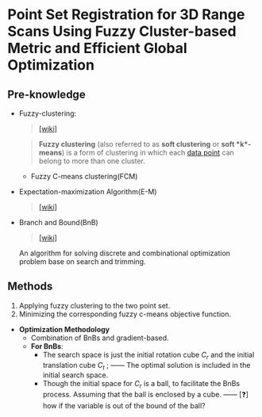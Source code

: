# Point Set Registration for 3D Range Scans Using Fuzzy Cluster-based Metric and Efficient Global Optimization

## Pre-knowledge

- Fuzzy-clustering:

  > [[wiki]](https://en.wikipedia.org/wiki/Fuzzy_clustering)

  > **Fuzzy clustering** (also referred to as **soft clustering** or **soft \*k\*-means**) is a form of clustering in which each [data point](https://en.wikipedia.org/wiki/Data_point) can belong to more than one cluster.

  - Fuzzy C-means clustering(FCM)

- Expectation-maximization Algorithm(E-M)

  > [[wiki]](https://en.wikipedia.org/wiki/Expectation%E2%80%93maximization_algorithm)

- Branch and Bound(BnB)

  > [[wiki]](https://en.wikipedia.org/wiki/Branch_and_bound)

  An algorithm for solving discrete and combinational optimization problem base on search and trimming.

## Methods

1. Applying fuzzy clustering to the two point set. 
2. Minimizing the corresponding fuzzy c-means objective function.

- **Optimization Methodology**
  - Combination of BnBs and gradient-based.
  - **For BnBs**:
    - The search space is just the initial rotation cube $C_r$ and the initial translation cube $C_t$ ; —— The optimal solution is included in the initial search space.
    - Though the initial space for $C_r$ is a ball, to facilitate the BnBs process. Assuming that the ball is enclosed by a cube. —— [:question:] how if the variable is out of the bound of the ball? 